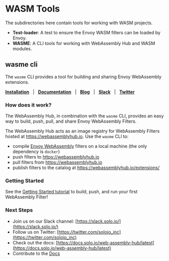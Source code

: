 # WASM Tools

The subdirectories here contain tools for working with WASM projects.

* **Test-loader**: A test to ensure the Envoy WASM filters can be loaded by Envoy.
* **WASME**: A CLI tools for working with WebAssembly Hub and WASM modules.

## wasme cli

The `wasme` CLI provides a tool for building and sharing Envoy WebAssembly extensions.

[**Installation**](https://docs.solo.io/web-assembly-hub/latest/installation/) &nbsp; |
&nbsp; [**Documentation**](https://docs.solo.io/web-assembly-hub/latest) &nbsp; |
&nbsp; [**Blog**](https://www.solo.io/blog/?category=webassembly-hub) &nbsp; |
&nbsp; [**Slack**](https://slack.solo.io) &nbsp; |
&nbsp; [**Twitter**](https://twitter.com/soloio_inc)

### How does it work?

The WebAssembly Hub, in combination with the `wasme` CLI, provides an easy way to build, push, pull, and share Envoy WebAssembly Filters.

The WebAssembly Hub acts as an image registry for WebAssembly Filters hosted at https://webassemblyhub.io. Use the `wasme` CLI to:

- compile [Envoy WebAssembly](https://github.com/envoyproxy/envoy-wasm) filters on a local machine (the only dependency is `docker`)
- push filters to https://webassemblyhub.io
- pull filters from https://webassemblyhub.io
- publish filters to the catalog at https://webassemblyhub.io/extensions/

### Getting Started

See the [Getting Started tutorial](https://docs.solo.io/web-assembly-hub/latest/tutorial_code/) to build, push, and run your first WebAssembly Filter!

### Next Steps
- Join us on our Slack channel: [https://slack.solo.io/](https://slack.solo.io/)
- Follow us on Twitter: [https://twitter.com/soloio_inc](https://twitter.com/soloio_inc)
- Check out the docs: [https://docs.solo.io/web-assembly-hub/latest](https://docs.solo.io/web-assembly-hub/latest)
- Contribute to the [Docs](https://github.com/solo-io/wasm)
